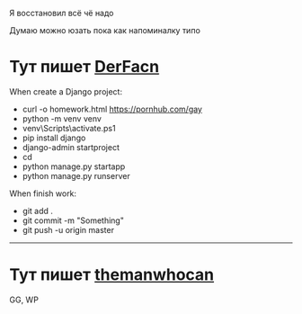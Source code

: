 Я восстановил всё чё надо

Думаю можно юзать пока как напоминалку типо


# Тут пишет [DerFacn](https://github.com/DerFacn/ "Дерфакн аче)")

When create a Django project:
* curl -o homework.html https://pornhub.com/gay
* python -m venv venv
* venv\Scripts\activate.ps1
* pip install django
* django-admin startproject <name>
* cd <name>
* python manage.py startapp <name>
* python manage.py runserver


When finish work:
* git add .
* git commit -m "Something"
* git push -u origin master

---
  
# Тут пишет [themanwhocan](https://github.com/themanwhocan/ "Hint")
GG, WP
